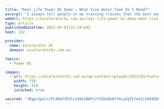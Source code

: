 ```yaml
---
title: "Real Life Power BI Demo – What Size Water Tank Do I Need?"
excerpt: "I always tell people in my training classes that the best way to become good at using Power BI is to get plenty of practice. Best case scenario, you would do something at work that will help you succeed in your job and hence you will get paid to learn. [...]Read More »"
webUrl: https://exceleratorbi.com.au/real-life-power-bi-demo-what-size-water-tank-do-i-need/
type: article
publishedDateTime: 2022-03-01T22:34:04Z
heat: 132

provider:
  name: Excelerator BI
  domain: exceleratorbi.com.au

topics:
  - Power BI

images:
  - url: https://exceleratorbi.com.au/wp-content/uploads/2022/03/Featured-Image.png
    width: 750
    height: 418
    isCached: true

secured: "JRgp+ZpO/LCPLdMeF3D3lLX49xIBDPc2YVEbGBxWffOiyDgTEtmalLEOX0QER2B3hyYP211VzAYYC/u1E6VhFJtP0IgYpegCPqn0sIEgm0Lm6ZPhNH0gvR7gK4hYoeDkh+JBq+eVcGcrrO/2RxNHWOtibJCe9Q1LJ1RO+LPPjbLBKGseh/m51YfGCDj6Uv7Jyc/BVzCElH7ygNSUcCTbakBVYhRMY7KQnBltn9LQTj34P/lq5O2CbfdSX39Abvmw7efILoLy5sGH8jcWi3U2DpnR5Z44RNAZi03rf0YSS2Ds25zqXrzUF+VZUM+Wdd23QFzay0eJwUqXngaynFseQVRYDexrbR+Ft+e02sVdhcA=;fwwD/TDWKO5c10D1e0g8Sg=="
---
```


